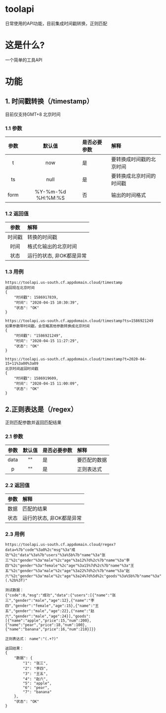 # toolapi
日常使用的API功能，目前集成时间戳转换，正则匹配

# 这是什么?
一个简单的工具API
# 功能
## 1. 时间戳转换（/timestamp）
目前仅支持GMT+8 北京时间
### 1.1 参数
|  参数   | 默认值  | 是否必要参数 | 解释 |
| :----: | :---: | :---- | :---- |
| t  | now | 是 |要转换成时间戳的北京时间 |
| ts  | null | 是 | 要转换成北京时间的时间戳 |
| form  | %Y-%m-%d %H:%M:%S | 否 | 输出的时间格式 |
### 1.2 返回值
|  参数  | 解释 |
| :----: | :---- |
| 时间戳 | 转换的时间戳 |
| 时间  |  格式化输出的北京时间 |
| 状态  |  运行的状态, 非OK都是异常 |
### 1.3 用例
```
https://toolapi.us-south.cf.appdomain.cloud/timestamp  
返回现在北京时间
{
    "时间戳": 1586917839,
    "时间": "2020-04-15 10:30:39",
    "状态": "OK"
}
```
```
https://toolapi.us-south.cf.appdomain.cloud/timestamp?ts=1586921249
如果参数带时间戳，会忽略其他参数转换成北京时间
{
    "时间戳": "1586921249",
    "时间": "2020-04-15 11:27:29",
    "状态": "OK"
}
```
```
https://toolapi.us-south.cf.appdomain.cloud/timestamp?t=2020-04-15+11%3a00%3a09
北京时间返回时间戳
{
    "时间戳": 1586919609,
    "时间": "2020-04-15 11:00:09",
    "状态": "OK"
}
```

## 2.正则表达是（/regex）
正则匹配参数并返回匹配结果
### 2.1 参数
|  参数   | 默认值  | 是否必要参数 | 解释 |
| :----: | :---: | :---- | :---- |
| data  | "" | 是 | 要匹配的数据 |
| p  | "" | 是 | 正则表达式 |
### 2.2 返回值
|  参数  | 解释 |
| :----: | :---- |
| 数据 | 匹配的结果 |
| 状态  |  运行的状态, 非OK都是异常 |
### 2.3 用例
```
https://toolapi.us-south.cf.appdomain.cloud/regex?data=%7b"code"%3a0%2c"msg"%3a"成功"%2c"data"%3a%7b"users"%3a%5b%7b"name"%3a"张三"%2c"gender"%3a"male"%2c"age"%3a12%7d%2c%7b"name"%3a"李四"%2c"gender"%3a"female"%2c"age"%3a15%7d%2c%7b"name"%3a"王五"%2c"gender"%3a"male"%2c"age"%3a22%7d%2c%7b"name"%3a"赵六"%2c"gender"%3a"male"%2c"age"%3a24%7d%5d%2c"goods"%3a%5b%7b"name"%3a"apple"%2c"price"%3a15%2c"num"%3a200%7d%2c%7b"name"%3a"pear"%2c"price"%3a18%2c"num"%3a100%7d%2c%7b"name"%3a"banana"%2c"price"%3a16%2c"num"%3a210%7d%5d%7d%7d&p=name"%3a"(.%2b%3f)"

测试数据：
{"code":0,"msg":"成功","data":{"users":[{"name":"张三","gender":"male","age":12},{"name":"李四","gender":"female","age":15},{"name":"王五","gender":"male","age":22},{"name":"赵六","gender":"male","age":24}],"goods":[{"name":"apple","price":15,"num":200},{"name":"pear","price":18,"num":100},{"name":"banana","price":16,"num":210}]}}

正则表达式： name":"(.+?)"

返回结果：
{
    "数据": {
        "1": "张三",
        "2": "李四",
        "3": "王五",
        "4": "赵六",
        "5": "apple",
        "6": "pear",
        "7": "banana"
    },
    "状态": "OK"
}
```
